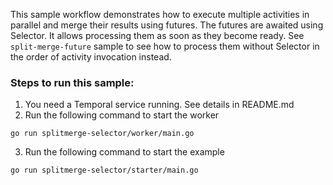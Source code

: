 This sample workflow demonstrates how to execute multiple activities in parallel and merge their results using futures.
The futures are awaited using Selector. It allows processing them as soon as they become ready. See `split-merge-future`
sample to see how to process them without Selector in the order of activity invocation instead.

### Steps to run this sample:

1) You need a Temporal service running. See details in README.md
2) Run the following command to start the worker

```
go run splitmerge-selector/worker/main.go
```

3) Run the following command to start the example

```
go run splitmerge-selector/starter/main.go
```
